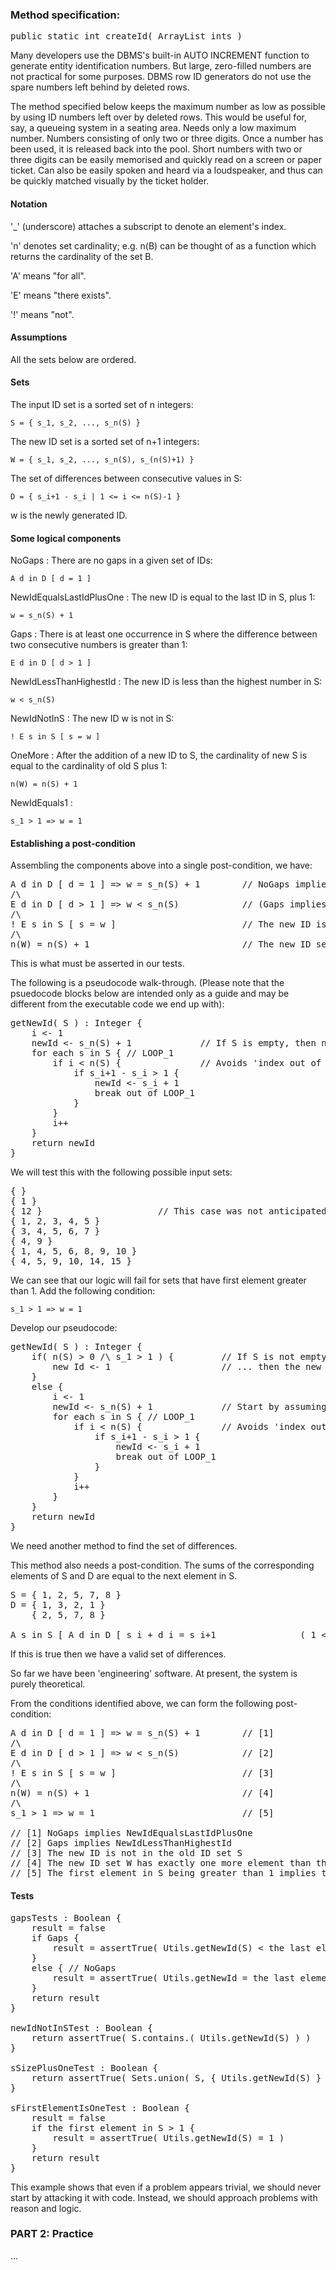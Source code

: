 ### Method specification:

<pre>
public static int createId( ArrayList<Integer> ints )
</pre>

Many developers use the DBMS's built-in AUTO INCREMENT function to generate entity identification numbers. But large, zero-filled numbers are not practical for some purposes. DBMS row ID generators do not use the spare numbers left behind by deleted rows.

The method specified below keeps the maximum number as low as possible by using ID numbers left over by deleted rows. This would be useful for, say, a queueing system in a seating area. Needs only a low maximum number. Numbers consisting of only two or three digits. Once a number has been used, it is released back into the pool. Short numbers with two or three digits can be easily memorised and quickly read on a screen or paper ticket. Can also be easily spoken and heard via a loudspeaker, and thus can be quickly matched visually by the ticket holder.

#### Notation

'_' (underscore) attaches a subscript to denote an element's index.

'n' denotes set cardinality; e.g. n(B) can be thought of as a function which returns the cardinality of the set B.

'A' means "for all".

'E' means "there exists".

'!' means "not".

#### Assumptions

All the sets below are ordered.

#### Sets

The input ID set is a sorted set of n integers:

`S = { s_1, s_2, ..., s_n(S) }`

The new ID set is a sorted set of n+1 integers:

`W = { s_1, s_2, ..., s_n(S), s_(n(S)+1) }`

The set of differences between consecutive values in S:

`D = { s_i+1 - s_i | 1 <= i <= n(S)-1 }`

w is the newly generated ID.

#### Some logical components

NoGaps : There are no gaps in a given set of IDs:

`A d in D [ d = 1 ]`

NewIdEqualsLastIdPlusOne : The new ID is equal to the last ID in S, plus 1:

`w = s_n(S) + 1`

Gaps : There is at least one occurrence in S where the difference between two consecutive numbers is greater than 1:

`E d in D [ d > 1 ]`

NewIdLessThanHighestId : The new ID is less than the highest number in S:

`w < s_n(S)`

NewIdNotInS : The new ID w is not in S:

`! E s in S [ s = w ]`

OneMore : After the addition of a new ID to S, the cardinality of new S is equal to the cardinality of old S plus 1:

`n(W) = n(S) + 1`

NewIdEquals1 :

`s_1 > 1 => w = 1`

#### Establishing a post-condition

Assembling the components above into a single post-condition, we have:

<pre>
A d in D [ d = 1 ] => w = s_n(S) + 1        // NoGaps implies NewIdEqualsLastIdPlusOne)
/\
E d in D [ d > 1 ] => w < s_n(S)            // (Gaps implies NewIdLessThanHighestId)
/\
! E s in S [ s = w ]                        // The new ID is not in the old ID set S
/\
n(W) = n(S) + 1                             // The new ID set W has exactly one more element than the old ID set S
</pre>

This is what must be asserted in our tests.

The following is a pseudocode walk-through. (Please note that the psuedocode blocks below are intended only as a guide and may be different from the executable code we end up with):

<pre>
getNewId( S ) : Integer {
    i <- 1
    newId <- s_n(S) + 1             // If S is empty, then newId will be 1.
    for each s in S { // LOOP_1
        if i < n(S) {               // Avoids 'index out of range' exception.
            if s_i+1 - s_i > 1 {
                newId <- s_i + 1
                break out of LOOP_1
            }
        }
        i++
    }
    return newId
}
</pre>

We will test this with the following possible input sets:

<pre>
{ }
{ 1 }
{ 12 }                      // This case was not anticipated above.
{ 1, 2, 3, 4, 5 }
{ 3, 4, 5, 6, 7 }
{ 4, 9 }
{ 1, 4, 5, 6, 8, 9, 10 }
{ 4, 5, 9, 10, 14, 15 }
</pre>

We can see that our logic will fail for sets that have first element greater than 1. Add the following condition:

`s_1 > 1 => w = 1`

Develop our pseudocode:

<pre>
getNewId( S ) : Integer {
    if( n(S) > 0 /\ s_1 > 1 ) {         // If S is not empty, and the first element in S is greater than 1 ...
        new Id <- 1                     // ... then the new ID is 1.
    }
    else {
        i <- 1
        newId <- s_n(S) + 1             // Start by assuming there are no gaps. Also ensures that if S is empty, then the loop won't execute and newId will be 1.
        for each s in S { // LOOP_1
            if i < n(S) {               // Avoids 'index out of range' exception. Also,
                if s_i+1 - s_i > 1 {
                    newId <- s_i + 1
                    break out of LOOP_1
                }
            }
            i++
        }
    }
    return newId
}
</pre>

We need another method to find the set of differences.

This method also needs a post-condition. The sums of the corresponding elements of S and D are equal to the next element in S.
<pre>
S = { 1, 2, 5, 7, 8 }
D = { 1, 3, 2, 1 }
    { 2, 5, 7, 8 }

A s in S [ A d in D [ s_i + d_i = s_i+1                ( 1 <= i <= n(S) - 1 )
</pre>
If this is true then we have a valid set of differences.

So far we have been 'engineering' software. At present, the system is purely theoretical.

From the conditions identified above, we can form the following post-condition:

<pre>
A d in D [ d = 1 ] => w = s_n(S) + 1        // [1]
/\
E d in D [ d > 1 ] => w < s_n(S)            // [2]
/\
! E s in S [ s = w ]                        // [3]
/\
n(W) = n(S) + 1                             // [4]
/\
s_1 > 1 => w = 1                            // [5]

// [1] NoGaps implies NewIdEqualsLastIdPlusOne
// [2] Gaps implies NewIdLessThanHighestId
// [3] The new ID is not in the old ID set S
// [4] The new ID set W has exactly one more element than the old ID set S
// [5] The first element in S being greater than 1 implies that getNewId() should return 1 as the new ID.
</pre>

#### Tests

<pre>
gapsTests : Boolean {
    result = false
    if Gaps {
        result = assertTrue( Utils.getNewId(S) < the last element in S )
    }
    else { // NoGaps
        result = assertTrue( Utils.getNewId = the last element in S, plus 1 )
    }
    return result
}

newIdNotInSTest : Boolean {
    return assertTrue( S.contains.( Utils.getNewId(S) ) )
}

sSizePlusOneTest : Boolean {
    return assertTrue( Sets.union( S, { Utils.getNewId(S) } ).size() = S.size() + 1 )
}

sFirstElementIsOneTest : Boolean {
    result = false
    if the first element in S > 1 {
        result = assertTrue( Utils.getNewId(S) = 1 )
    }
    return result
}
</pre>


This example shows that even if a problem appears trivial, we should never start by attacking it with code. Instead, we should approach problems with reason and logic.

### PART 2: Practice

...